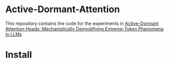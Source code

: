 # Active-Dormant-Attention
This repository contains the code for the experiments in [Active-Dormant Attention Heads:  Mechanistically Demystifying Extreme-Token Phenomena in LLMs](https://arxiv.org/pdf/2410.13835?)

# Install 




